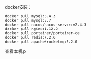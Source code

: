 docker安装：
~~~
docker pull mysql:8.4.3
docker pull mysql:5.7
docker pull nacos/nacos-server:v2.4.3
docker pull nginx:1.12.2
docker pull portainer/portainer-ce
docker pull redis:7.2.6
docker pull apache/rocketmq:5.2.0
~~~



查看本机ip
~~~

~~~

